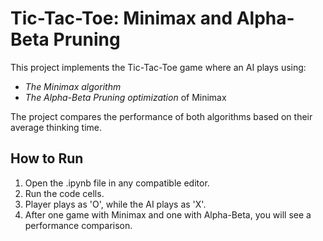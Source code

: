 # Tic-Tac-Toe: Minimax and Alpha-Beta Pruning

This project implements the Tic-Tac-Toe game where an AI plays using:

- *The Minimax algorithm*
- *The Alpha-Beta Pruning optimization* of Minimax

The project compares the performance of both algorithms based on their average thinking time.

## How to Run

1. Open the .ipynb file in any compatible editor.
2. Run the code cells.
3. Player plays as 'O', while the AI plays as 'X'.
4. After one game with Minimax and one with Alpha-Beta, you will see a performance comparison.
